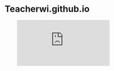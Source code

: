# Teacherwi.github.io

<figure class="video_container"><iframe src="https://edpuzzle.com/embed/assignments/5ed7c220fa6c203f26806e98/watch" frameborder="0" allowfullscreen></iframe></figure>
